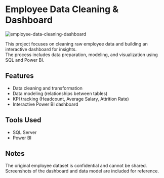 
# Employee Data Cleaning & Dashboard
![employee-data-cleaning-dashboard](https://github.com/user-attachments/assets/3210a81a-7b6b-43cf-918c-7981c67e8531)

This project focuses on cleaning raw employee data and building an interactive dashboard for insights.  
The process includes data preparation, modeling, and visualization using SQL and Power BI.

## Features
- Data cleaning and transformation
- Data modeling (relationships between tables)
- KPI tracking (Headcount, Average Salary, Attrition Rate)
- Interactive Power BI dashboard

## Tools Used
- SQL Server
- Power BI

## Notes
The original employee dataset is confidential and cannot be shared.  
Screenshots of the dashboard and data model are included for reference.
